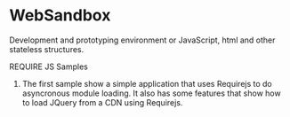 WebSandbox
==========

Development and prototyping environment or JavaScript, html and other stateless structures.

REQUIRE JS Samples

  1) The first sample show a simple application that uses Requirejs to do asyncronous module loading. It also has some features that show how to load JQuery from a CDN using Requirejs.
